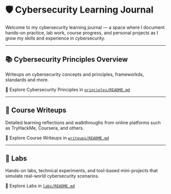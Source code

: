 # 🛡️ Cybersecurity Learning Journal

Welcome to my cybersecurity learning journal — a space where I document hands-on practice, lab work, course progress, and personal projects as I grow my skills and experience in cybersecurity.

---

## 📚 Cybersecurity Principles Overview

Writeups on cybersecurity concepts and principles, frameworkds, standards and more.

📁 Explore Cybersecurity Principles in [`principles/README.md`](principles/README.md)

---

## 📝 Course Writeups

Detailed learning reflections and walkthroughs from online platforms such as TryHackMe, Coursera, and others.

📁 Explore Course Writeups in [`writeups/README.md`](writeups/README.md)

---

## 🧪 Labs

Hands-on labs, technical experiments, and tool-based mini-projects that simulate real-world cybersecurity scenarios.

📁 Explore Labs in [`labs/README.md`](labs/README.md)
